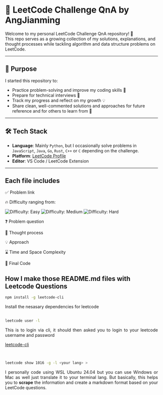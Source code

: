 # 🧠 LeetCode Challenge QnA by AngJianming

Welcome to my personal LeetCode Challenge QnA repository! 🚀  
This repo serves as a growing collection of my solutions, explanations, and thought processes while tackling algorithm and data structure problems on LeetCode.

---

## 📌 Purpose

I started this repository to:

- Practice problem-solving and improve my coding skills 🔧
- Prepare for technical interviews 🎯
- Track my progress and reflect on my growth 💡
- Share clean, well-commented solutions and approaches for future reference and for others to learn from 📘

---

## 🛠 Tech Stack

- **Language**: Mainly `Python`, but I occasionally solve problems in `JavaScript`, `Java`, `Go`, `Rust`, `C++` or `C` depending on the challenge.
- **Platform**: [LeetCode Profile](https://leetcode.com/u/AngJM/)
- **Editor**: VS Code / LeetCode Extension

---

## Each file includes
✅ Problem link

🔥 Difficulty ranging from: <div>
<img src='https://img.shields.io/badge/Difficulty-Easy-brightgreen' alt='Difficulty: Easy' /> <!-- Easy -->
<img src='https://img.shields.io/badge/Difficulty-Medium-orange' alt='Difficulty: Medium' /> <!-- Mid -->
<img src='https://img.shields.io/badge/Difficulty-Hard-red' alt='Difficulty: Hard' /> <!-- Hard -->
</div>

❓ Problem question

🧠 Thought process

💡 Approach

⌛ Time and Space Complexity

📝 Final Code


## How I make those README.md files with Leetcode Questions

```bash
npm install -g leetcode-cli
```

<div align="justify">
Install the nesasary dependencies for leetcode
</div>

<br>

```bash
leetcode user -l
```

<div align="justify">
This is to login via cli, it should then asked you to login to your leetcode username and password
</div>

[leetcode-cli](https://github.com/skygragon/leetcode-cli)

<br>

```bash
leetcode show 1016 -g -l <your lang> >
```

<div align="justify">
I personally code using WSL Ubuntu 24.04 but you can use Windows or Mac as well just translate it to your terminal lang. But basically, this helps you to <b>scrape</b> the information and create a markdown format based on your LeetCode questions.
</div>